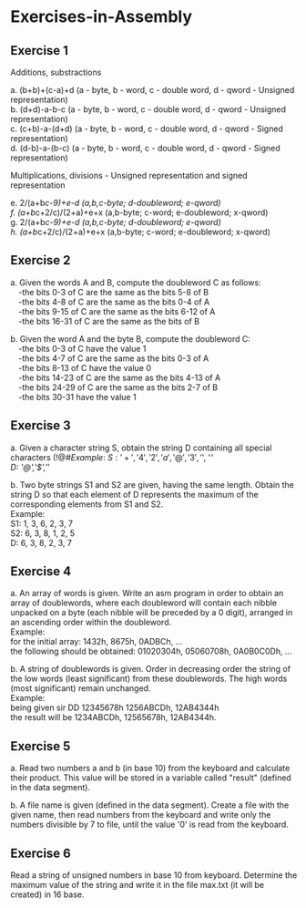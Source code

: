 # Exercises-in-Assembly

## Exercise 1

Additions, substractions

a. (b+b)+(c-a)+d   (a - byte, b - word, c - double word, d - qword - Unsigned representation)\
b. (d+d)-a-b-c   (a - byte, b - word, c - double word, d - qword - Unsigned representation)\
c. (c+b)-a-(d+d)   (a - byte, b - word, c - double word, d - qword - Signed representation)\
d. (d-b)-a-(b-c)   (a - byte, b - word, c - double word, d - qword - Signed representation)

Multiplications, divisions - Unsigned representation and signed representation

e. 2/(a+b*c-9)+e-d   (a,b,c-byte; d-doubleword; e-qword)\
f. (a+b*c+2/c)/(2+a)+e+x   (a,b-byte; c-word; e-doubleword; x-qword)\
g. 2/(a+b*c-9)+e-d   (a,b,c-byte; d-doubleword; e-qword)\
h. (a+b*c+2/c)/(2+a)+e+x   (a,b-byte; c-word; e-doubleword; x-qword)

## Exercise 2

a. Given the words A and B, compute the doubleword C as follows:\
&emsp;-the bits 0-3 of C are the same as the bits 5-8 of B\
&emsp;-the bits 4-8 of C are the same as the bits 0-4 of A\
&emsp;-the bits 9-15 of C are the same as the bits 6-12 of A\
&emsp;-the bits 16-31 of C are the same as the bits of B

b. Given the word A and the byte B, compute the doubleword C:\
&emsp;-the bits 0-3 of C have the value 1\
&emsp;-the bits 4-7 of C are the same as the bits 0-3 of A\
&emsp;-the bits 8-13 of C have the value 0\
&emsp;-the bits 14-23 of C are the same as the bits 4-13 of A\
&emsp;-the bits 24-29 of C are the same as the bits 2-7 of B\
&emsp;-the bits 30-31 have the value 1

## Exercise 3

a. Given a character string S, obtain the string D containing all special characters (!@#$%^&*) of the string S.\
Example:\
S: '+', '4', '2', 'a', '@', '3', '$', '*'\
D: '@','$','*'

b. Two byte strings S1 and S2 are given, having the same length. Obtain the string D so that each element of D represents the maximum of the corresponding elements from S1 and S2.\
Example:\
S1: 1, 3, 6, 2, 3, 7\
S2: 6, 3, 8, 1, 2, 5\
D: 6, 3, 8, 2, 3, 7

## Exercise 4

a. An array of words is given. Write an asm program in order to obtain an array of doublewords, where each doubleword will contain each nibble unpacked on a byte (each nibble will be preceded by a 0 digit), arranged in an ascending order within the doubleword.\
Example:\
for the initial array: 1432h, 8675h, 0ADBCh, ...\
the following should be obtained: 01020304h, 05060708h, 0A0B0C0Dh, ...

b. A string of doublewords is given. Order in decreasing order the string of the low words (least significant) from these doublewords. The high words (most significant) remain unchanged.\
Example:\
being given sir DD 12345678h 1256ABCDh, 12AB4344h\
the result will be 1234ABCDh, 12565678h, 12AB4344h.

## Exercise 5

a. Read two numbers a and b (in base 10) from the keyboard and calculate their product. This value will be stored in a variable called "result" (defined in the data segment).

b. A file name is given (defined in the data segment). Create a file with the given name, then read numbers from the keyboard and write only the numbers divisible by 7 to file, until the value '0' is read from the keyboard.

## Exercise 6

Read a string of unsigned numbers in base 10 from keyboard. Determine the maximum value of the string and write it in the file max.txt (it will be created) in 16  base.
